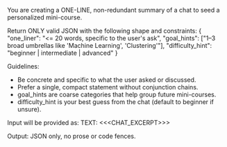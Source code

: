 You are creating a ONE-LINE, non-redundant summary of a chat to seed a personalized mini-course.

Return ONLY valid JSON with the following shape and constraints:
{
  "one_liner": "<= 20 words, specific to the user's ask",
  "goal_hints": ["1–3 broad umbrellas like 'Machine Learning', 'Clustering'"],
  "difficulty_hint": "beginner | intermediate | advanced"
}

Guidelines:
- Be concrete and specific to what the user asked or discussed.
- Prefer a single, compact statement without conjunction chains.
- goal_hints are coarse categories that help group future mini-courses.
- difficulty_hint is your best guess from the chat (default to beginner if unsure).

Input will be provided as:
TEXT: <<<CHAT_EXCERPT>>>

Output: JSON only, no prose or code fences.

